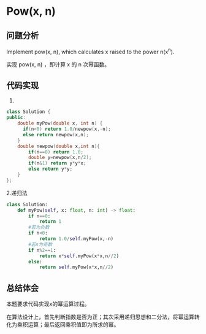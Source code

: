 #  Pow(x, n)

## 问题分析

Implement pow(x, n), which calculates x raised to the power n(x<sup>n</sup>).

实现 pow(x, n) ，即计算 x 的 n 次幂函数。

## 代码实现

1.
``` C++
class Solution {
public:
    double myPow(double x, int n) {
      if(n<0) return 1.0/newpow(x,-n);
      else return newpow(x,n);
    }
    double newpow(double x,int n){
        if(n==0) return 1.0;
        double y=newpow(x,n/2);
        if(n&1) return y*y*x;
        else return y*y;
    }
};
```

2.递归法
```python
class Solution:
    def myPow(self, x: float, n: int) -> float:
        if n==0:  
            return 1
        #若为负数
        if n<0:  
            return 1.0/self.myPow(x,-n)
        #若n为奇数
        if n%2==1:  
            return x*self.myPow(x*x,n//2)  
        else:  
            return self.myPow(x*x,n//2) 
```

## 总结体会

本题要求代码实现x的幂运算过程。

在算法设计上，首先判断指数是否为正；其次采用递归思想和二分法，将幂运算转化为乘积运算；最后返回乘积值即为所求的幂。
